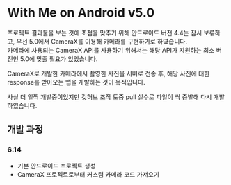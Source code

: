 # With Me on Android v5.0

프로젝트 결과물을 보는 것에 초점을 맞추기 위해 안드로이드 버전 4.4는 잠시 보류하고, 우선 5.0에서 CameraX를 이용해 카메라를 구현하기로 하였습니다.\
카메라에 사용되는 CameraX API를 사용하기 위해서는 해당 API가 지원하는 최소 버전인 5.0에 맞출 필요가 있었습니다.

CameraX로 개발한 카메라에서 촬영한 사진을 서버로 전송 후, 해당 사진에 대한 response를 받아오는 앱을 개발하는 것이 목적입니다.

사실 더 일찍 개발중이었지만 깃허브 조작 도중 pull 실수로 파일이 싹 증발해 다시 개발하였습니다.

## 개발 과정

### 6.14
- 기본 안드로이드 프로젝트 생성
- CameraX 프로젝트로부터 커스텀 카메라 코드 가져오기
